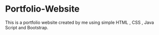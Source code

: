 # Portfolio-Website
This is a portfolio website created by me using simple HTML , CSS , Java Script and Bootstrap.
